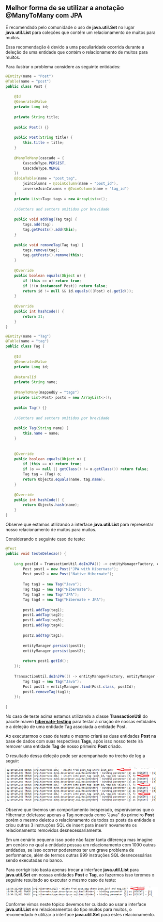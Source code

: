 ## Melhor forma de se utilizar a anotação @ManyToMany com JPA

É recomendado pelo comunidade o uso de **java.util.Set** no lugar **java.util.List** para coleções que contém um relacionamento de muitos para muitos.

Essa recomendação é devido a uma peculiaridade ocorrida durante a deleção de uma entidade que contém o relacionamento de muitos para muitos.

Para ilustrar o problema considere as seguinte entidades:

```java
@Entity(name = "Post")
@Table(name = "post")
public class Post {
 
    @Id
    @GeneratedValue
    private Long id;
 
    private String title;
 
    public Post() {}
 
    public Post(String title) {
        this.title = title;
    }
 
    @ManyToMany(cascade = {
        CascadeType.PERSIST,
        CascadeType.MERGE
    })
    @JoinTable(name = "post_tag",
        joinColumns = @JoinColumn(name = "post_id"),
        inverseJoinColumns = @JoinColumn(name = "tag_id")
    )
    private List<Tag> tags = new ArrayList<>();
 
    //Getters and setters omitidos por brevidade
 
    public void addTag(Tag tag) {
        tags.add(tag);
        tag.getPosts().add(this);
    }
 
    public void removeTag(Tag tag) {
        tags.remove(tag);
        tag.getPosts().remove(this);
    }
 
    @Override
    public boolean equals(Object o) {
        if (this == o) return true;
        if (!(o instanceof Post)) return false;
        return id != null && id.equals(((Post) o).getId());
    }
 
    @Override
    public int hashCode() {
        return 31;
    }
}
```



```java
@Entity(name = "Tag")
@Table(name = "tag")
public class Tag {
 
    @Id
    @GeneratedValue
    private Long id;
 
    @NaturalId
    private String name;
 
    @ManyToMany(mappedBy = "tags")
    private List<Post> posts = new ArrayList<>();
    
    public Tag() {}
 
    //Getters and setters omitidos por brevidade
    
    public Tag(String name) {
        this.name = name;
    }
 

    @Override
    public boolean equals(Object o) {
        if (this == o) return true;
        if (o == null || getClass() != o.getClass()) return false;
        Tag tag = (Tag) o;
        return Objects.equals(name, tag.name);
    }
 
    @Override
    public int hashCode() {
        return Objects.hash(name);
    }
}
```



Observe que estamos utilizando a interface **java.util.List** para representar nosso relacionamento de muitos para muitos.

Considerando o seguinte caso de teste:

```java
@Test
public void testeDelecao() {
		
	Long postId = TransactionUtil.doInJPA(() -> entityManagerFactory, entityManager -> {
	    Post post1 = new Post("JPA with Hibernate");
	    Post post2 = new Post("Native Hibernate");
		 
	    Tag tag1 = new Tag("Java");
	    Tag tag2 = new Tag("Hibernate");
	    Tag tag3 = new Tag("JPA");
	    Tag tag4 = new Tag("Hibernate + JPA");
		 
	    post1.addTag(tag1);
	    post1.addTag(tag2);
	    post1.addTag(tag3);
	    post1.addTag(tag4);
		 
	    post2.addTag(tag1);
		 
	    entityManager.persist(post1);
	    entityManager.persist(post2);
		 
	    return post1.getId();
	});
		
	TransactionUtil.doInJPA(() -> entityManagerFactory, entityManager -> {
	    Tag tag1 = new Tag("Java");
	    Post post1 = entityManager.find(Post.class, postId);
	    post1.removeTag(tag1);
	});
		
}
```

No caso de teste acima estamos utilizando a classe **TransactionUtil** do pacote maven [**hibernate-testing**]( https://mvnrepository.com/artifact/org.hibernate/hibernate-testing/5.2.2.Final ) para testar a criação de nossas entidades  e a deleção de uma entidade Tag associada a entidade Post.

Ao executarmos o caso de teste o mesmo criará as duas entidades **Post** na base de dados com suas respectivas **Tags**, após isso nosso teste irá remover uma entidade **Tag** de nosso primeiro **Post** criado.

O resultado dessa deleção pode ser acompanhado no trecho de log a seguir:

![img](./assets/image_2.png)

Observe que tivemos um comportamento inesperado, esperávamos que o Hibernate deletasse apenas a Tag nomeada como "Java" do primeiro **Post** porém o mesmo deletou o relacionamento de todos os posts da entidade e criou outras 3 instruções SQL de insert para inserir novamente os relacionamento removidos desnecessariamente.

Em um cenário pequeno isso pode não fazer tanta diferença mas imagine um cenário no qual a entidade possua um relacionamento com 1000 outras entidades, se isso ocorrer poderemos ter um grave problema de performance, além de termos outras 999 instruções SQL desnecessárias sendo executadas no banco.



Para corrigir isto basta apenas trocar a interface **java.util.List** para **java.util.Set** em nossas entidades **Post** e **Tag**, ao fazermos isso teremos o seguinte resultado ao executar o mesmo caso de teste:

![img](./assets/image_3.png)



Conforme vimos neste tópico devemos ter cuidado ao usar a interface **java.util.List** em relacionamentos do tipo muitos para muitos, o recomendado é utilizar a interface **java.util.Set** para estes relacionamento.
